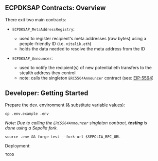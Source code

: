 ## ECPDKSAP Contracts: Overview

There exit two main contracts:

- `ECPDKSAP_MetaAddressRegistry`:

  - used to register recipient's meta addresses (raw bytes) using a people-friendly ID (i.e. `vitalik.eth`)
  - holds the data needed to resolve the meta address from the ID

- `ECPDKSAP_Announcer`:
  - used to notify the recipient(s) of new potential eth transfers to the stealth address they control
  - note: calls the singleton `ERC5564Announcer` contract (see: [EIP-5564](https://eips.ethereum.org/EIPS/eip-5564))

## Developer: Getting Started

Prepare the dev. environment (& substitute variable values):

```
cp .env.example .env
```

_Note: Due to calling the `ERC5564Announcer` singleton contract, **testing** is done using a Sepolia fork._

```
source .env && forge test --fork-url $SEPOLIA_RPC_URL
```

Deployment:

```
TODO
```
